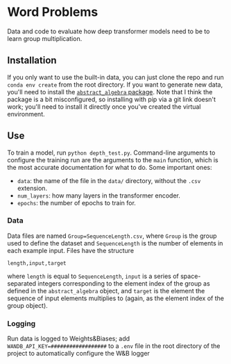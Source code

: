 # Word Problems

Data and code to evaluate how deep transformer models need to be to learn group multiplication.

## Installation

If you only want to use the built-in data, you can just clone the repo and run `conda env create` from the root directory. If you want to generate new data, you'll need to install the [`abstract_algebra` package](https://abstract-algebra.readthedocs.io/en/latest/index.html). Note that I think the package is a bit misconfigured, so installing with pip via a git link doesn't work; you'll need to install it directly once you've created the virtual environment.

## Use

To train a model, run `python depth_test.py`. Command-line arguments to configure the training run are the arguments to the `main` function, which is the most accurate documentation for what to do. Some important ones:

- `data`: the name of the file in the `data/` directory, without the `.csv` extension.
- `num_layers`: how many layers in the transformer encoder.
- `epochs`: the number of epochs to train for.

### Data

Data files are named `Group=SequenceLength.csv`, where `Group` is the group used to define the dataset and `SequenceLength` is the number of elements in each example input. Files have the structure

```csv
length,input,target
```

where `length` is equal to `SequenceLength`, `input` is a series of space-separated integers corresponding to the element index of the group as defined in the `abstract_algebra` object, and `target` is the element the sequence of input elements multiplies to (again, as the element index of the group object).

### Logging

Run data is logged to Weights&Biases; add `WANDB_API_KEY=##################` to a `.env` file in the root directory of the project to automatically configure the W&B logger
